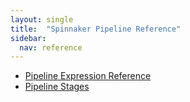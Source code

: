 ```yaml
---
layout: single
title:  "Spinnaker Pipeline Reference"
sidebar:
  nav: reference
---
```


* [Pipeline Expression Reference](/reference/pipeline/expressions/)
* [Pipeline Stages](/reference/pipeline/stages/)
